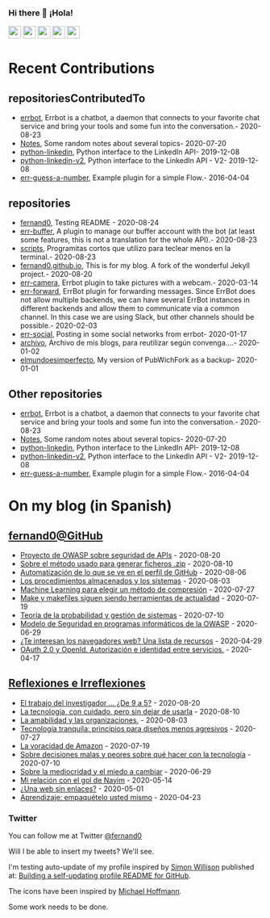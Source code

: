 ### Hi there 👋 ¡Hola!

<a href="mailto:ftricas@unizar.es" title="e-mail"><i class="svg-icon email"></i></a> 
<a href="https://www.linkedin.com/in/fernand0" title="My LinkedIn//Mi LinkedIn"><img src="https://img.shields.io/badge/linkedin-%230077B5.svg?&style=for-the-badge&logo=linkedin&logoColor=white" height=25></a> 
<a href="https://www.twitter.com/fernand0" title="My Twitter//Mi Twitter"><img src="https://img.shields.io/badge/twitter-%231DA1F2.svg?&style=for-the-badge&logo=twitter&logoColor=white" height=25></i></a> 
<a href="https://mastodon.social/@fernand0" title="My Mastodon//Mi Mastodon"><img src="https://img.shields.io/static/v1?label=Mastodon&message=Social&color=blue" height=25></i></a> 
<a href="https://flickr.com/fernand0"><img src="https://img.shields.io/static/v1?label=Flickr&message=Images&color=blue" height=25></a>
<a href="https://dev.to/fernand0"><img src="https://img.shields.io/badge/DEV.TO-%230A0A0A.svg?&style=for-the-badge&logo=dev-dot-to&logoColor=white" height=25></a>

# Recent Contributions
<!-- recent_releases starts -->


## repositoriesContributedTo
* [errbot](https://github.com/errbotio/errbot),  Errbot is a chatbot, a daemon that connects to your favorite chat service and bring your tools and some fun into the conversation.- 2020-08-23
* [Notes](https://github.com/jgbarah/Notes),  Some random notes about several topics- 2020-07-20
* [python-linkedin](https://github.com/ozgur/python-linkedin),  Python interface to the LinkedIn API- 2019-12-08
* [python-linkedin-v2](https://github.com/HootsuiteLabs/python-linkedin-v2),  Python interface to the LinkedIn API - V2- 2019-12-08
* [err-guess-a-number](https://github.com/errbotio/err-guess-a-number),  Example plugin for a simple Flow.- 2016-04-04

## repositories
* [fernand0](https://github.com/fernand0/fernand0),  Testing README - 2020-08-24
* [err-buffer](https://github.com/fernand0/err-buffer),  A plugin to manage our buffer account with the bot (at least some features, this is not a translation for the whole API).- 2020-08-23
* [scripts](https://github.com/fernand0/scripts),  Programitas cortos que utilizo para teclear menos en la terminal.- 2020-08-23
* [fernand0.github.io](https://github.com/fernand0/fernand0.github.io),  This is for my blog. A fork of the wonderful Jekyll project.- 2020-08-20
* [err-camera](https://github.com/fernand0/err-camera),  Errbot plugin to take pictures with a webcam.- 2020-03-14
* [err-forward](https://github.com/fernand0/err-forward),  ErrBot plugin for forwarding messages. Since ErrBot does not allow multiple backends, we can have several ErrBot instances in different backends and allow them to communicate via a common channel. In this case we are using Slack, but other channels should be possible.- 2020-02-03
* [err-social](https://github.com/fernand0/err-social),  Posting in some social networks from errbot- 2020-01-17
* [archivo](https://github.com/fernand0/archivo),  Archivo de mis blogs, para reutilizar según convenga....- 2020-01-02
* [elmundoesimperfecto](https://github.com/fernand0/elmundoesimperfecto),  My version of PubWichFork as a backup- 2020-01-01
<!-- recent_releases ends -->

## Other repositories
* [errbot](https://github.com/errbotio/errbot),  Errbot is a chatbot, a daemon that connects to your favorite chat service and bring your tools and some fun into the conversation.- 2020-08-23
* [Notes](https://github.com/jgbarah/Notes),  Some random notes about several topics- 2020-07-20
* [python-linkedin](https://github.com/ozgur/python-linkedin),  Python interface to the LinkedIn API- 2019-12-08
* [python-linkedin-v2](https://github.com/HootsuiteLabs/python-linkedin-v2),  Python interface to the LinkedIn API - V2- 2019-12-08
* [err-guess-a-number](https://github.com/errbotio/err-guess-a-number),  Example plugin for a simple Flow.- 2016-04-04

# On my blog (in Spanish)

<!-- blog starts -->


## [fernand0@GitHub](https://fernand0.github.io/)
* [Proyecto de OWASP sobre seguridad de APIs](http://fernand0.github.io/seguridad-apis/) - 2020-08-20
* [Sobre el método usado para generar ficheros .zip](http://fernand0.github.io/zip-compresion/) - 2020-08-10
* [Automatización de lo que se ve en el perfil de GitHub](http://fernand0.github.io/perfil-automatico-github/) - 2020-08-06
* [Los procedimientos almacenados y los sistemas](http://fernand0.github.io/procedimientos-almacenados/) - 2020-08-03
* [Machine Learning para elegir un método de compresión](http://fernand0.github.io/machine-learning-compresion/) - 2020-07-27
* [Make y makefiles siguen siendo herramientas de actualidad](http://fernand0.github.io/makefile-lenguaje-desarrollo/) - 2020-07-19
* [Teoría de la probabilidad y gestión de sistemas](http://fernand0.github.io/probabilidades-y-programacion-sistemas/) - 2020-07-10
* [Modelo de Seguridad en programas informáticos de la OWASP](http://fernand0.github.io/owasp-modelos-madurez/) - 2020-06-29
* [¿Te interesan los navegadores web? Una lista de recursos](http://fernand0.github.io/recursos-sobre-navegadores/) - 2020-04-29
* [OAuth 2.0 y OpenId. Autorización e identidad entre servicios.](http://fernand0.github.io/guia-ilustrada-oauth/) - 2020-04-17

## [Reflexiones e Irreflexiones](http://fernand0.blogalia.com/)
* [El trabajo del investigador ... &#191;De 9 a 5?](http://fernand0.blogalia.com//historias/78244) - 2020-08-20
* [La tecnolog&#237;a, con cuidado, pero sin dejar de usarla](http://fernand0.blogalia.com//historias/78241) - 2020-08-10
* [La amabilidad y las organizaciones.](http://fernand0.blogalia.com//historias/78239) - 2020-08-03
* [Tecnolog&#237;a tranquila: principios para dise&#241;os menos agresivos](http://fernand0.blogalia.com//historias/78232) - 2020-07-27
* [La voracidad de Amazon](http://fernand0.blogalia.com//historias/78229) - 2020-07-19
* [Sobre decisiones malas y peores sobre qu&#233; hacer con la tecnolog&#237;a](http://fernand0.blogalia.com//historias/78225) - 2020-07-10
* [Sobre la mediocridad y el miedo a cambiar](http://fernand0.blogalia.com//historias/78221) - 2020-06-29
* [Mi relaci&#243;n con el gol de Nayim](http://fernand0.blogalia.com//historias/78183) - 2020-05-14
* [&#191;Una web sin enlaces?](http://fernand0.blogalia.com//historias/78177) - 2020-05-01
* [Aprendizaje: empaqu&#233;telo usted mismo](http://fernand0.blogalia.com//historias/78171) - 2020-04-23
<!-- blog ends -->

### Twitter 

You can follow me at Twitter [@fernand0](https://twitter.com/fernand0)

Will I be able to insert my tweets? We'll see.

I'm testing auto-update of my profile inspired by [Simon Willison](https://simonwillison.net/) published at: [Building a self-updating profile README for GitHub](https://simonwillison.net/2020/Jul/10/self-updating-profile-readme/).

The icons have been inspired by [Michael Hoffmann](https://www.mokkapps.de/).

Some work needs to be done.

<!--
**fernand0/fernand0** is a ✨ _special_ ✨ repository because its `README.md` (this file) appears on your GitHub profile.

Here are some ideas to get you started:

- 🔭 I’m currently working on ...
- 🌱 I’m currently learning ...
- 👯 I’m looking to collaborate on ...
- 🤔 I’m looking for help with ...
- 💬 Ask me about ...
- 📫 How to reach me: ...
- 😄 Pronouns: ...
- ⚡ Fun fact: ...
-->
